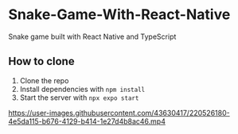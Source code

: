 # Snake-Game-With-React-Native
Snake game built with React Native and TypeScript

## How to clone

1. Clone the repo
2. Install dependencies with `npm install`
3. Start the server with `npx expo start`

https://user-images.githubusercontent.com/43630417/220526180-4e5da115-b676-4129-b414-1e27d4b8ac46.mp4


